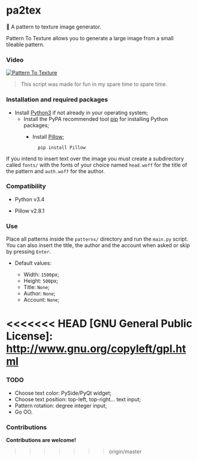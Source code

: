 pa2tex
======

:paw_prints: A pattern to texture image generator.

Pattern To Texture allows you to generate a large image from a small tileable pattern.

### Video
[![Pattern To Texture](https://i.ytimg.com/vi_webp/6ePwLBWAfi0/hqdefault.webp)](https://www.youtube.com/watch?v=6ePwLBWAfi0)

> This script was made for fun in my spare time to spare time.

### Installation and required packages
- Install <a href="https://www.python.org/" target="_blank">Python3</a> if not already in your operating system;
    - Install the PyPA recommended tool <a href="https://pip.pypa.io/" target="_blank">pip</a> for installing Python packages;
		- Install <a href="https://pypi.python.org/pypi/Pillow/" target="_blank">Pillow</a>;

                pip install Pillow

If you intend to insert text over the image you must create a subdirectory called `fonts/` with the fonts of your choice named `head.woff` for the title of the pattern and `auth.woff` for the author.

### Compatibility
- Python v3.4

- Pillow v2.8.1

### Use
Place all patterns inside the `patterns/` directory and run the `main.py` script. You can also insert the title, the author and the account when asked or skip by pressing `Enter`.

- Default values:

	- Width: `1500`px;
	- Height: `500`px;
	- Title: `None`;
	- Author: `None`;
	- Account: `None`;

[Python3]: https://www.python.org/
[Pyllow]: https://pypi.python.org/pypi/Pillow/
<<<<<<< HEAD
[GNU General Public License]: http://www.gnu.org/copyleft/gpl.html
=======

### TODO

- Choose text color: PySide/PyQt widget;
- Choose text position: top-left, top-right... text input;
- Pattern rotation: degree integer input;
- Go OO.

### Contributions

**Contributions are welcome!**
>>>>>>> origin/master
